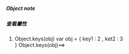 
##### Object note 


##### 查看屬性
1.   
   Object.keys(obj) 
   var obj = {
   key1 : 2 , 
   ket2 : 3  
   }
   Object.keys(obj)==> 
